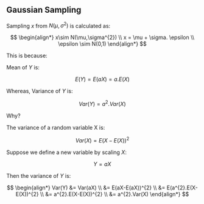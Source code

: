 ## Gaussian Sampling
Sampling $x$ from $N(\mu,\sigma^{2})$ is calculated as:

$$
\begin{align*}
x\sim N(\mu,\sigma^{2}) \\
x = \mu + \sigma. \epsilon \\
\epsilon \sim N(0,1)
\end{align*}
$$

This is because:

Mean of $Y$ is:

$$
E(Y)=E(aX) = a.E(X)
$$

Whereas, Variance of $Y$ is:

$$
Var(Y) = a^{2}.Var(X)
$$

Why?

The variance of a random variable X is:

$$ 
Var(X) = E(X-E(X))^{2} 
$$


Suppose we define a new variable by scaling $X$:

$$
Y = aX
$$

Then the variance of $Y$ is:

$$
\begin{align*}
Var(Y) &= Var(aX) \\        
&= E(aX-E(aX))^{2} \\        
&= E(a^{2}.E(X-E(X))^{2} \\         
&= a^{2}.E(X-E(X))^{2} \\         
&= a^{2}.Var(X)
\end{align*}
$$



